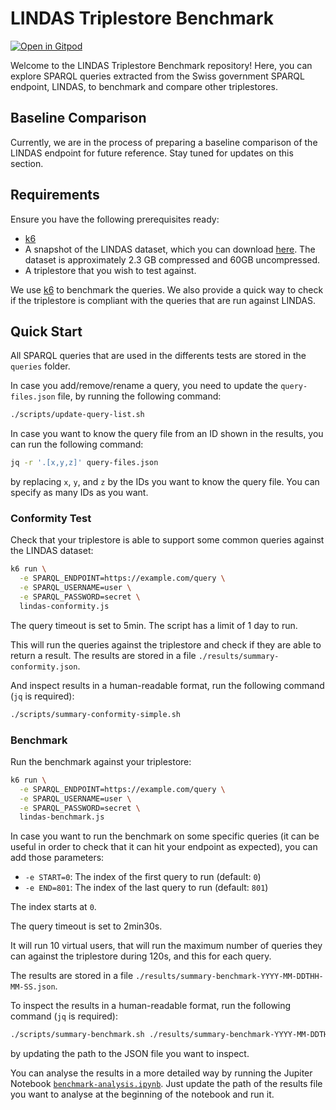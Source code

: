 # LINDAS Triplestore Benchmark

[![Open in Gitpod](https://gitpod.io/button/open-in-gitpod.svg)](https://gitpod.io/?autostart=true&editor=code#https://github.com/zazuko/lindas-benchmark)

Welcome to the LINDAS Triplestore Benchmark repository!
Here, you can explore SPARQL queries extracted from the Swiss government SPARQL endpoint, LINDAS, to benchmark and compare other triplestores.

## Baseline Comparison

Currently, we are in the process of preparing a baseline comparison of the LINDAS endpoint for future reference.
Stay tuned for updates on this section.

## Requirements

Ensure you have the following prerequisites ready:

- [k6](https://k6.io/docs/get-started/installation/)
- A snapshot of the LINDAS dataset, which you can download [here](https://download.zazukoians.org/lindas/lindas_2024-06-14.nq.gz).
  The dataset is approximately 2.3 GB compressed and 60GB uncompressed.
- A triplestore that you wish to test against.

We use [k6](https://k6.io/) to benchmark the queries.
We also provide a quick way to check if the triplestore is compliant with the queries that are run against LINDAS.

## Quick Start

All SPARQL queries that are used in the differents tests are stored in the `queries` folder.

In case you add/remove/rename a query, you need to update the `query-files.json` file, by running the following command:

```sh
./scripts/update-query-list.sh
```

In case you want to know the query file from an ID shown in the results, you can run the following command:

```sh
jq -r '.[x,y,z]' query-files.json
```

by replacing `x`, `y`, and `z` by the IDs you want to know the query file.
You can specify as many IDs as you want.

### Conformity Test

Check that your triplestore is able to support some common queries against the LINDAS dataset:

```sh
k6 run \
  -e SPARQL_ENDPOINT=https://example.com/query \
  -e SPARQL_USERNAME=user \
  -e SPARQL_PASSWORD=secret \
  lindas-conformity.js
```

The query timeout is set to 5min.
The script has a limit of 1 day to run.

This will run the queries against the triplestore and check if they are able to return a result.
The results are stored in a file `./results/summary-conformity.json`.

And inspect results in a human-readable format, run the following command (`jq` is required):

```sh
./scripts/summary-conformity-simple.sh
```

### Benchmark

Run the benchmark against your triplestore:

```sh
k6 run \
  -e SPARQL_ENDPOINT=https://example.com/query \
  -e SPARQL_USERNAME=user \
  -e SPARQL_PASSWORD=secret \
  lindas-benchmark.js
```

In case you want to run the benchmark on some specific queries (it can be useful in order to check that it can hit your endpoint as expected), you can add those parameters:

- `-e START=0`: The index of the first query to run (default: `0`)
- `-e END=801`: The index of the last query to run (default: `801`)

The index starts at `0`.

The query timeout is set to 2min30s.

It will run 10 virtual users, that will run the maximum number of queries they can against the triplestore during 120s, and this for each query.

The results are stored in a file `./results/summary-benchmark-YYYY-MM-DDTHH-MM-SS.json`.

To inspect the results in a human-readable format, run the following command (`jq` is required):

```sh
./scripts/summary-benchmark.sh ./results/summary-benchmark-YYYY-MM-DDTHH-MM-SS.json
```

by updating the path to the JSON file you want to inspect.

You can analyse the results in a more detailed way by running the Jupiter Notebook [`benchmark-analysis.ipynb`](./benchmark-analysis.ipynb).
Just update the path of the results file you want to analyse at the beginning of the notebook and run it.
